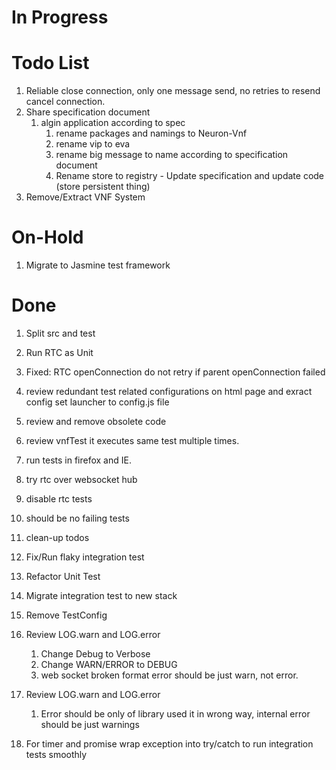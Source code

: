 # In Progress


# Todo List

1. Reliable close connection, only one message send, no retries to resend cancel connection. 
1. Share specification document
   1. algin application according to spec
        1. rename packages and namings to Neuron-Vnf
        1. rename vip to eva
        1. rename big message to name according to specification document
        1. Rename store to registry - Update specification and update code (store persistent thing) 
1. Remove/Extract VNF System


# On-Hold
1. Migrate to Jasmine test framework 

# Done
1. Split src and test
1. Run RTC as Unit
1. Fixed: RTC openConnection do not retry if parent openConnection failed
1. review redundant test related configurations on html page and exract config set  launcher to config.js file
1. review and remove obsolete code
1. review vnfTest it executes same test multiple times.
1. run tests in firefox and IE.
1. try rtc over websocket hub
1. disable rtc tests
1. should be no failing tests
1. clean-up todos
1. Fix/Run flaky integration test
1. Refactor Unit Test
1. Migrate integration test to new stack
1. Remove TestConfig

1. Review LOG.warn and LOG.error
    1. Change Debug to Verbose
    1. Change WARN/ERROR to DEBUG
    1. web socket broken format error should be just warn, not error.
1. Review LOG.warn and LOG.error
    1. Error should be only of library used it in wrong way, internal error should be just warnings
1. For timer and promise wrap exception into try/catch to run integration tests smoothly